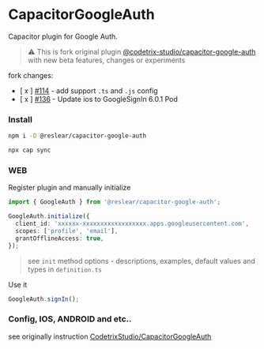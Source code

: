 # CapacitorGoogleAuth

Capacitor plugin for Google Auth.

> ⚠️ This is fork original plugin [@codetrix-studio/capacitor-google-auth](https://github.com/CodetrixStudio/CapacitorGoogleAuth) with new beta features, changes or experiments

fork changes:

- [ x ] [#114](https://github.com/CodetrixStudio/CapacitorGoogleAuth/pull/114) - add support `.ts` and `.js` config
- [ x ] [#136](https://github.com/CodetrixStudio/CapacitorGoogleAuth/pull/136) - Update ios to GoogleSignIn 6.0.1 Pod

### Install

```sh
npm i -D @reslear/capacitor-google-auth

npx cap sync
```

### WEB

Register plugin and manually initialize

```ts
import { GoogleAuth } from '@reslear/capacitor-google-auth';

GoogleAuth.initialize({
  client_id: 'xxxxxx-xxxxxxxxxxxxxxxxxx.apps.googleusercontent.com',
  scopes: ['profile', 'email'],
  grantOfflineAccess: true,
});
```

> see `init` method options - descriptions, examples, default values and types in `definition.ts`

Use it

```ts
GoogleAuth.signIn();
```

### Config, IOS, ANDROID and etc..

see originally instruction [CodetrixStudio/CapacitorGoogleAuth](https://github.com/CodetrixStudio/CapacitorGoogleAuth)
